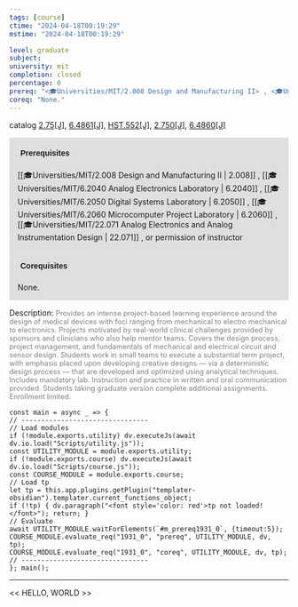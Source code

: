 ```yaml
---
tags: [course]
ctime: "2024-04-18T00:19:29"
mstime: "2024-04-18T00:19:29"

level: graduate
subject: 
university: mit
completion: closed
percentage: 0
prereq: "<🎓Universities/MIT/2.008 Design and Manufacturing II> , <🎓Universities/MIT/6.2040 Analog Electronics Laboratory> , <🎓Universities/MIT/6.2050 Digital Systems Laboratory> , <🎓Universities/MIT/6.2060 Microcomputer Project Laboratory> , <🎓Universities/MIT/22.071 Analog Electronics and Analog Instrumentation Design> , or permission of instructor"
coreq: "None."
---
```


catalog [2.75[J]](http://student.mit.edu/catalog/m2b.html#2.75), [6.4861[J]](http://student.mit.edu/catalog/m6d.html#6.4861), [HST.552[J]](http://student.mit.edu/catalog/mHSTa.html#HST.552), [2.750[J]](http://student.mit.edu/catalog/m2b.html#2.750), [6.4860[J]](http://student.mit.edu/catalog/m6d.html#6.4860)

<span style="display: block; padding: 15px; background-color: rgb(100, 100, 100, 0.2);"><font id="m_prereq1931_0" style="display: block; font-family: Arial, sans-serif; font-weight: bold; padding: 5px">Prerequisites</font><br><span id="prereq1931_0">[[🎓Universities/MIT/2.008 Design and Manufacturing II | 2.008]] , [[🎓Universities/MIT/6.2040 Analog Electronics Laboratory | 6.2040]] , [[🎓Universities/MIT/6.2050 Digital Systems Laboratory | 6.2050]] , [[🎓Universities/MIT/6.2060 Microcomputer Project Laboratory | 6.2060]] , [[🎓Universities/MIT/22.071 Analog Electronics and Analog Instrumentation Design | 22.071]] , or permission of instructor</span></span>
<span style="display: block; padding: 15px; background-color: rgb(100, 100, 100, 0.2);"><font id="m_coreq1931_0" style="display: block; font-family: Arial, sans-serif; font-weight: bold; padding: 5px">Corequisites</font><br><span id="coreq1931_0">None.</span></span>

<font style="">Description:</font>
<font style="color: grey; font-size: 0.8rem;">Provides an intense project-based learning experience around the design of medical devices with foci ranging from mechanical to electro mechanical to electronics. Projects motivated by real-world clinical challenges provided by sponsors and clinicians who also help mentor teams. Covers the design process, project management, and fundamentals of mechanical and electrical circuit and sensor design. Students work in small teams to execute a substantial term project, with emphasis placed upon developing creative designs — via a deterministic design process — that are developed and optimized using analytical techniques. Includes mandatory lab. Instruction and practice in written and oral communication provided. Students taking graduate version complete additional assignments. Enrollment limited.</font>

```dataviewjs
const main = async _ => {
// --------------------------------
// Load modules
if (!module.exports.utility) dv.executeJs(await dv.io.load("Scripts/utility.js"));
const UTILITY_MODULE = module.exports.utility;
if (!module.exports.course) dv.executeJs(await dv.io.load("Scripts/course.js"));
const COURSE_MODULE = module.exports.course;
// Load tp
let tp = this.app.plugins.getPlugin("templater-obsidian").templater.current_functions_object;
if (!tp) { dv.paragraph("<font style='color: red'>tp not loaded!</font>"); return; }
// Evaluate
await UTILITY_MODULE.waitForElements(`#m_prereq1931_0`, {timeout:5});
COURSE_MODULE.evaluate_req("1931_0", "prereq", UTILITY_MODULE, dv, tp);
COURSE_MODULE.evaluate_req("1931_0", "coreq", UTILITY_MODULE, dv, tp);
// --------------------------------
}; main();
```

---

<< HELLO, WORLD >>
